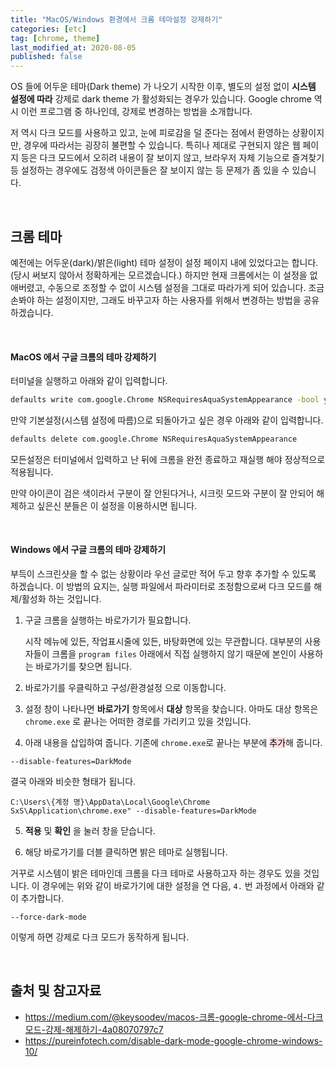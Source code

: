 ```yaml
---
title: "MacOS/Windows 환경에서 크롬 테마설정 강제하기"
categories: [etc]
tag: [chrome, theme]
last_modified_at: 2020-08-05
published: false
---
```

OS 들에 어두운 테마(Dark theme) 가 나오기 시작한 이후, 별도의 설정 없이 **시스템 설정에 따라** 강제로 dark theme 가 활성화되는 경우가 있습니다. Google chrome 역시 이런 프로그램 중 하나인데, 강제로 변경하는 방법을 소개합니다.

저 역시 다크 모드를 사용하고 있고, 눈에 피로감을 덜 준다는 점에서 환영하는 상황이지만, 경우에 따라서는 굉장히 불편할 수 있습니다. 특히나 제대로 구현되지 않은 웹 페이지 등은 다크 모드에서 오히려 내용이 잘 보이지 않고, 브라우저 자체 기능으로 즐겨찾기 등 설정하는 경우에도 검정색 아이콘들은 잘 보이지 않는 등 문제가 좀 있을 수 있습니다. 

<br/>

## 크롬 테마 

예전에는 어두운(dark)/밝은(light) 테마 설정이 설정 페이지 내에 있었다고는 합니다. (당시 써보지 않아서 정확하게는 모르겠습니다.) 하지만 현재 크롬에서는 이 설정을 없애버렸고, 수동으로 조정할 수 없이 시스템 설정을 그대로 따라가게 되어 있습니다. 조금 손봐야 하는 설정이지만, 그래도 바꾸고자 하는 사용자를 위해서 변경하는 방법을 공유하겠습니다. 

<br/>

#### MacOS 에서 구글 크롬의 테마 강제하기

터미널을 실행하고 아래와 같이 입력합니다. 

```sh
defaults write com.google.Chrome NSRequiresAquaSystemAppearance -bool yes
```

만약 기본설정(시스템 설정에 따름)으로 되돌아가고 싶은 경우 아래와 같이 입력합니다. 

```sh
defaults delete com.google.Chrome NSRequiresAquaSystemAppearance
```

모든설정은 터미널에서 입력하고 난 뒤에 크롬을 완전 종료하고 재실행 해야 정상적으로 적용됩니다. 

만약 아이콘이 검은 색이라서 구분이 잘 안된다거나, 시크릿 모드와 구분이 잘 안되어 해제하고 싶은신 분들은 이 설정을 이용하시면 됩니다.

<br/>

#### Windows 에서 구글 크롬의 테마 강제하기

부득이 스크린샷을 할 수 없는 상황이라 우선 글로만 적어 두고 향후 추가할 수 있도록 하겠습니다. 이 방법의 요지는, 실행 파일에서 파라미터로 조정함으로써 다크 모드를 해제/활성화 하는 것입니다.

1. 구글 크롬을 실행하는 바로가기가 필요합니다. 

   시작 메뉴에 있든, 작업표시줄에 있든, 바탕화면에 있는 무관합니다. 대부분의 사용자들이 크롬을 `program files` 아래에서 직접 실행하지 않기 때문에 본인이 사용하는 바로가기를 찾으면 됩니다.

2. 바로가기를 우클릭하고 구성/환경설정 으로 이동합니다. 

3. 설정 창이 나타나면 **바로가기** 항목에서 **대상** 항목을 찾습니다. 
  아마도 대상 항목은 `chrome.exe` 로 끝나는 어떠한 경로를 가리키고 있을 것입니다.

4. 아래 내용을 삽입하여 줍니다. 기존에 `chrome.exe`로 끝나는 부분에 <mark style='background-color: #ffdce0'>추가</mark>해 줍니다.

  ```
  --disable-features=DarkMode
  ```

  결국 아래와 비슷한 형태가 됩니다.

  ```
  C:\Users\{계정 명}\AppData\Local\Google\Chrome SxS\Application\chrome.exe" --disable-features=DarkMode
  ```

5. **적용** 및 **확인** 을 눌러 창을 닫습니다.

6. 해당 바로가기를 더블 클릭하면 밝은 테마로 실행됩니다.

거꾸로 시스템이 밝은 테마인데 크롬을 다크 테마로 사용하고자 하는 경우도 있을 것입니다. 이 경우에는 위와 같이 바로가기에 대한 설정을 연 다음, `4.` 번 과정에서 아래와 같이 추가합니다.

  ```
  --force-dark-mode
  ```

이렇게 하면 강제로 다크 모드가 동작하게 됩니다.

<br/>

## 출처 및 참고자료

- <https://medium.com/@keysoodev/macos-크롬-google-chrome-에서-다크모드-강제-해제하기-4a08070797c7>
- <https://pureinfotech.com/disable-dark-mode-google-chrome-windows-10/>